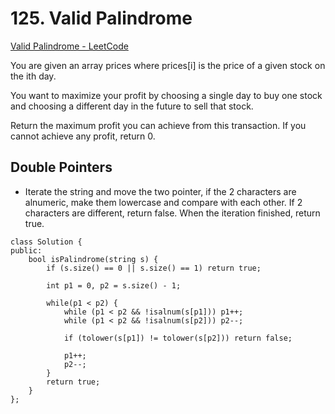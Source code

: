 # 125. Valid Palindrome
[Valid Palindrome - LeetCode](https://leetcode.com/problems/valid-palindrome/description/)

You are given an array prices where prices[i] is the price of a given stock on the ith day.

You want to maximize your profit by choosing a single day to buy one stock and choosing a different day in the future to sell that stock.

Return the maximum profit you can achieve from this transaction. If you cannot achieve any profit, return 0.

## Double Pointers
- Iterate the string and move the two pointer, if the 2 characters are alnumeric, make them lowercase and compare with each other. If 2 characters are different, return false. When the iteration finished, return true.
  
```
class Solution {
public:
    bool isPalindrome(string s) {
        if (s.size() == 0 || s.size() == 1) return true;
        
        int p1 = 0, p2 = s.size() - 1;
        
        while(p1 < p2) {
            while (p1 < p2 && !isalnum(s[p1])) p1++;
            while (p1 < p2 && !isalnum(s[p2])) p2--;
            
            if (tolower(s[p1]) != tolower(s[p2])) return false;
            
            p1++;
            p2--;
        }
        return true;
    }
};
```